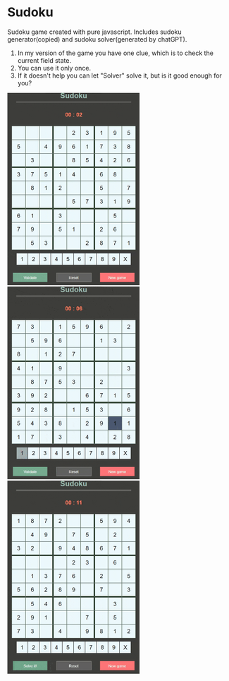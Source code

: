 # Sudoku
Sudoku game created with pure javascript. Includes sudoku generator(copied) and sudoku solver(generated by chatGPT).

1. In my version of the game you have one clue, which is to check the current field state.
2. You can use it only once.
3. If it doesn't help you can let "Solver" solve it, but is it good enough for you?

<div>
<img src="/gif/sudoku_validation_green.gif" width="300">
<img src="/gif/sudoku_validation_red.gif" width="300">
<img src="/gif/sudoku_solving.gif" width="300">
</div>

